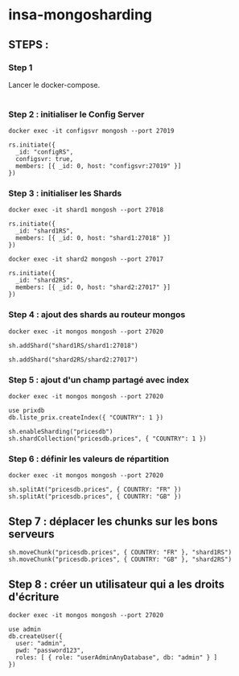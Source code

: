 # insa-mongosharding

## STEPS :

### Step 1
Lancer le docker-compose.
</br>
</br>

### Step 2 : initialiser le Config Server

```
docker exec -it configsvr mongosh --port 27019

rs.initiate({
  _id: "configRS",
  configsvr: true,
  members: [{ _id: 0, host: "configsvr:27019" }]
})
```

### Step 3 : initialiser les Shards

```
docker exec -it shard1 mongosh --port 27018

rs.initiate({
  _id: "shard1RS",
  members: [{ _id: 0, host: "shard1:27018" }]
})

docker exec -it shard2 mongosh --port 27017

rs.initiate({
  _id: "shard2RS",
  members: [{ _id: 0, host: "shard2:27017" }]
})
```

### Step 4 : ajout des shards au routeur mongos

```
docker exec -it mongos mongosh --port 27020

sh.addShard("shard1RS/shard1:27018")

sh.addShard("shard2RS/shard2:27017")
```

### Step 5 : ajout d'un champ partagé avec index

```
docker exec -it mongos mongosh --port 27020

use prixdb
db.liste_prix.createIndex({ "COUNTRY": 1 })

sh.enableSharding("pricesdb")
sh.shardCollection("pricesdb.prices", { "COUNTRY": 1 })
```

### Step 6 : définir les valeurs de répartition
```
docker exec -it mongos mongosh --port 27020

sh.splitAt("pricesdb.prices", { COUNTRY: "FR" })
sh.splitAt("pricesdb.prices", { COUNTRY: "GB" })
```

## Step 7 : déplacer les chunks sur les bons serveurs
```
sh.moveChunk("pricesdb.prices", { COUNTRY: "FR" }, "shard1RS")
sh.moveChunk("pricesdb.prices", { COUNTRY: "GB" }, "shard2RS")
```

## Step 8 : créer un utilisateur qui a les droits d'écriture

```
docker exec -it mongos mongosh --port 27020

use admin
db.createUser({
  user: "admin",
  pwd: "password123",
  roles: [ { role: "userAdminAnyDatabase", db: "admin" } ]
})
```
